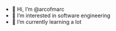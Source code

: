 - 👋 Hi, I’m @arcofmarc
- 👀 I’m interested in software engineering
- 🌱 I’m currently learning a lot
<!---- 💞️ I’m looking to collaborate on ...
 - 📫 How to reach me ...
- 😄 Pronouns: ...
- ⚡ Fun fact: ...
--->

<!---
arcofmarc/arcofmarc is a ✨ special ✨ repository because its `README.md` (this file) appears on your GitHub profile.
You can click the Preview link to take a look at your changes.
--->
